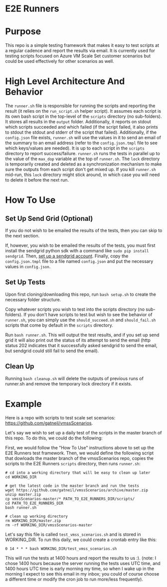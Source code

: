 E2E Runners
===========

# Purpose

This repo is a simple testing framework that makes it easy to test scripts at a regular cadence and report the results via email. It is currently used for testing scripts focused on Azure VM Scale Set customer scenarios but could be used effectively for other scenarios as well.


# High Level Architecture And Behavior

The `runner.sh` file is responsible for running the scripts and reporting the result (it relies on the `run_script.sh` helper script). It assumes each script is its own bash script in the top-level of the `scripts` directory (no sub-folders). It stores all results in the `output` folder. Additionally, it reports on stdout which scripts succeeded and which failed (if the script failed, it also prints to stdout the stdout and stderr of the script that failed). Additionally, if the `config.json` file exists, `runner.sh` will use the values in it to send an email of the summary to an email address (refer to the `config.json.tmpl` file to see which keys/values are needed). It is up to each script in the `scripts` directory to report success/failure. `runner.sh` runs the tests in parallel up to the value of the `max_dop` variable at the top of `runner.sh`. The `lock` directory is temporarily created and deleted as a synchronization mechanism to make sure the outputs from each script don't get mixed up. If you kill `runner.sh` mid-run, this `lock` directory might stick around, in which case you will need to delete it before the next run.


# How To Use

## Set Up Send Grid (Optional)

If you do not wish to be emailed the results of the tests, then you can skip to the next section.

If, however, you wish to be emailed the results of the tests, you must first install the sendgrid python sdk with a command like `sudo pip install sendgrid`. Then, [set up a sendgrid account](https://docs.microsoft.com/azure/app-service-web/sendgrid-dotnet-how-to-send-email). Finally, copy the `config.json.tmpl` file to a file named `config.json` and put the necessary values in `config.json`.

## Set Up Tests

Upon first cloning/downloading this repo, run `bash setup.sh` to create the necessary folder structure. 

Copy whatever scripts you wish to test into the scripts directory (no sub-folders). If you don't have scripts to test but wish to see the behavior of `runner.sh`, you can simply use the `should_succeed.sh` and `should_fail.sh` scripts that come by default in the `scripts` directory.

Run `bash runner.sh`. This will output the test results, and if you set up send grid it will also print out the status of its attempt to send the email (http status 202 indicates that it successfully asked sendgrid to send the email, but sendgrid could still fail to send the email).

## Clean Up

Running `bash cleanup.sh` will delete the outputs of previous runs of runner.sh and remove the temporary lock directory if it exists.


# Example

Here is a repo with scripts to test scale set scenarios: https://github.com/gatneil/vmssScenarios.

Let's say we wish to set up a daily test of the scripts in the master branch of this repo. To do this, we could do the following:

First, we would follow the "How To Use" instructions above to set up the E2E Runners test framework. Then, we would define the following script that dowloads the master branch of the vmssScenarios repo, copies the scripts to the E2E Runners `scripts` directory, then runs `runner.sh`:

```
# cd into a working directory that will be easy to clean up later
cd WORKING_DIR

# get the latest code in the master branch and run the tests
wget https://github.com/gatneil/vmssScenarios/archive/master.zip
unzip master.zip
cp vmssScenarios-master/* PATH_TO_E2E_RUNNERS_DIR/scripts/
cd PATH_TO_E2E_RUNNERS_DIR
bash runner.sh

# clean up working directory
rm WORKING_DIR/master.zip
rm -rf WORKING_DIR/vmssScenarios-master
```

Let's say this file is called `test_vmss_scenarios.sh` and is stored in WORKING_DIR. To run this daily, we could create a crontab entry like this:

```
0 14 * * * bash WORKING_DIR/test_vmss_scenarios.sh
```

This will run the tests at 1400 hours and report the results to us :). (note: I chose 1400 hours because the server running the tests uses UTC time, and 1400 hours UTC time is early morning my time, so when I wake up in the morning I expect to see this email in my inbox; you could of course choose a different time or modify the cron job to run more/less frequently).